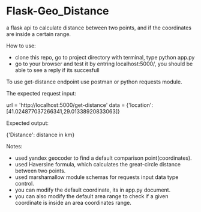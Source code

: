 # Flask-Geo_Distance
a flask api to calculate distance between two points, and if the coordinates are inside a certain range.

How to use: 

- clone this repo, go to project directory with terminal, type python app.py
- go to your browser and test it by entring localhost:5000/, you should be able to see a reply if its succesfull

To use get-distance endpoint use postman or python requests module.

The expected request input: 

url = 'http://localhost:5000/get-distance'
data = {'location':[41.024877037266341,29.01338920833063]}

Expected output: 

{'Distance': distance in km}


Notes: 
- used yandex geocoder to find a default comparison point(coordinates).
- used Haversine formula, which calculates the great-circle distance between two points.
- used marshamallow module schemas for requests input data type control.
- you can modify the default coordinate, its in app.py document.
- you can also modify the default area range to check if a given coordinate is inside an area coordinates range.

